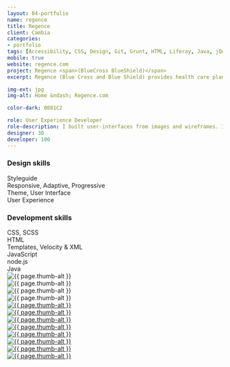```yaml
---
layout: 04-portfolio
name: regence
title: Regence
client: Cambia
categories:
- portfolio
tags: [Accessibility, CSS, Design, Git, Grunt, HTML, Liferay, Java, jQuery, PHP, Portal, Responsive, SASS/SCSS, Styleguide, Theme, Twitter Bootstrap, Velocity]
mobile: true
website: regence.com
project: Regence <span>(BlueCross BlueShield)</span>
excerpt: Regence (Blue Cross and Blue Shield) provides health care plans for Oregon, Utah, and Idaho. The web site provides resources for all visitors and allows members to administer their plans.

img-ext: jpg
img-alt: Home &ndash; Regence.com

color-dark: 0881C2

role: User Experience Developer
role-description: I built user-interfaces from images and wireframes. I had ownership of the portal theme, templates, and styleguide. I used Sublime Text to code and Grunt to build. I designed directly in the browser using the Twitter Bootstrap framework and SCSS. I encouraged responsive design, accessibility, and more efficient coding practices.
designer: 30
developer: 100
---
```


<section class="row--moat portfolio__skills">
  <div class="col-half">
    <h3 class="breakdown-title"><b>Design</b> skills</h3>
    <div class="progress">
      <div class="progress-bar" role="progressbar" aria-valuenow="100" aria-valuemin="0" aria-valuemax="100" style="width: 100%;">
        Styleguide
      </div>
    </div>
    <div class="progress">
      <div class="progress-bar" role="progressbar" aria-valuenow="95" aria-valuemin="0" aria-valuemax="100" style="width: 95%;">
        Responsive, Adaptive, Progressive
      </div>
    </div>
    <div class="progress">
      <div class="progress-bar" role="progressbar" aria-valuenow="95" aria-valuemin="0" aria-valuemax="100" style="width: 95%;">
        Theme, User Interface
      </div>
    </div>
    <div class="progress">
      <div class="progress-bar" role="progressbar" aria-valuenow="75" aria-valuemin="0" aria-valuemax="100" style="width: 75%;">
        User Experience
      </div>
    </div>
  </div>
  <div class="col-half">
    <h3 class="breakdown-title"><b>Development</b> skills</h3>
    <div class="progress">
      <div class="progress-bar" role="progressbar" aria-valuenow="100" aria-valuemin="0" aria-valuemax="100" style="width: 100%;">
        CSS, SCSS
      </div>
    </div>
    <div class="progress">
      <div class="progress-bar" role="progressbar" aria-valuenow="100" aria-valuemin="0" aria-valuemax="100" style="width: 100%;">
        HTML
      </div>
    </div>
    <div class="progress">
      <div class="progress-bar" role="progressbar" aria-valuenow="65" aria-valuemin="0" aria-valuemax="100" style="width: 65%;">
        Templates, Velocity &amp; XML
      </div>
    </div>
    <div class="progress">
      <div class="progress-bar" role="progressbar" aria-valuenow="50" aria-valuemin="0" aria-valuemax="100" style="width: 50%;">
        JavaScript
      </div>
    </div>
    <div class="progress">
      <div class="progress-bar" role="progressbar" aria-valuenow="25" aria-valuemin="0" aria-valuemax="100" style="width: 25%;">
        node.js
      </div>
    </div>
    <div class="progress">
      <div class="progress-bar" role="progressbar" aria-valuenow="15" aria-valuemin="0" aria-valuemax="100" style="width: 15%;">
        Java
      </div>
    </div>
  </div>
</section>

<section class="portfolio__screens">
  <div class="row">
    <div class="portfolio__item">
      <div class="portfolio__image">
        <img src="/images/portfolio/{{ page.name }}/thumb/{{ page.name }}-01.{{ page.img-ext }}" alt="{{ page.thumb-alt }}" lazyload="lazyload">
      </div>
    </div>
    <div class="portfolio__item">
      <div class="portfolio__image">
        <img src="/images/portfolio/{{ page.name }}/thumb/{{ page.name }}-02.{{ page.img-ext }}" alt="{{ page.thumb-alt }}" lazyload="lazyload">
      </div>
    </div>
    <div class="portfolio__item">
      <div class="portfolio__image">
        <img src="/images/portfolio/{{ page.name }}/thumb/{{ page.name }}-03.{{ page.img-ext }}" alt="{{ page.thumb-alt }}" lazyload="lazyload">
      </div>
    </div>
    <div class="portfolio__item">
      <div class="portfolio__image">
        <img src="/images/portfolio/{{ page.name }}/thumb/{{ page.name }}-04.{{ page.img-ext }}" alt="{{ page.thumb-alt }}" lazyload="lazyload">
      </div>
    </div>
    <div class="portfolio__item">
      <a href="#">
        <div class="portfolio__image">
          <img src="/images/portfolio/{{ page.name }}/thumb/{{ page.name }}-05.{{ page.img-ext }}" alt="{{ page.thumb-alt }}" lazyload="lazyload">
        </div>
      </a>
    </div>
    <div class="portfolio__item">
      <a href="#">
        <div class="portfolio__image">
          <img src="/images/portfolio/{{ page.name }}/thumb/{{ page.name }}-06.{{ page.img-ext }}" alt="{{ page.thumb-alt }}" lazyload="lazyload">
        </div>
      </a>
    </div>
    <div class="portfolio__item">
      <a href="#">
        <div class="portfolio__image">
          <img src="/images/portfolio/{{ page.name }}/thumb/{{ page.name }}-07.{{ page.img-ext }}" alt="{{ page.thumb-alt }}" lazyload="lazyload">
        </div>
      </a>
    </div>
    <div class="portfolio__item">
      <a href="#">
        <div class="portfolio__image">
          <img src="/images/portfolio/{{ page.name }}/thumb/{{ page.name }}-08.{{ page.img-ext }}" alt="{{ page.thumb-alt }}" lazyload="lazyload">
        </div>
      </a>
    </div>
    <div class="portfolio__item">
      <a href="#">
        <div class="portfolio__image">
          <img src="/images/portfolio/{{ page.name }}/thumb/{{ page.name }}-09.{{ page.img-ext }}" alt="{{ page.thumb-alt }}" lazyload="lazyload">
        </div>
      </a>
    </div>
    <div class="portfolio__item">
      <a href="#">
        <div class="portfolio__image">
          <img src="/images/portfolio/{{ page.name }}/thumb/{{ page.name }}-10.{{ page.img-ext }}" alt="{{ page.thumb-alt }}" lazyload="lazyload">
        </div>
      </a>
    </div>
    <div class="portfolio__item">
      <a href="#">
        <div class="portfolio__image">
          <img src="/images/portfolio/{{ page.name }}/thumb/{{ page.name }}-11.{{ page.img-ext }}" alt="{{ page.thumb-alt }}" lazyload="lazyload">
        </div>
      </a>
    </div>
    <div class="portfolio__item">
      <a href="#">
        <div class="portfolio__image">
          <img src="/images/portfolio/{{ page.name }}/thumb/{{ page.name }}-12.{{ page.img-ext }}" alt="{{ page.thumb-alt }}" lazyload="lazyload">
        </div>
      </a>
    </div>
  </div>
</section>

